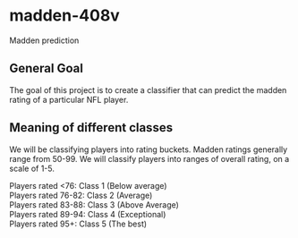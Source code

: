 # madden-408v

Madden prediction

## General Goal
The goal of this project is to create a classifier that can predict the madden rating of a particular NFL player. 

## Meaning of different classes
We will be classifying players into rating buckets. Madden ratings generally range from 50-99. We will classify players into ranges of overall rating, on a scale of 1-5.

Players rated <76: Class 1 (Below average)  
Players rated 76-82: Class 2 (Average)  
Players rated 83-88: Class 3 (Above Average)  
Players rated 89-94: Class 4 (Exceptional)  
Players rated 95+: Class 5 (The best)